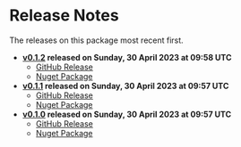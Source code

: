 # Release Notes

The releases on this package most recent first.

- **[v0.1.2](release-notes-0.1.2.md) released on Sunday, 30 April 2023 at 09:58 UTC**
  - [GitHub Release](https://github.com/Stravaig-Projects/Stravaig.Extensions.Core/releases/tag/v0.1.2)
  - [Nuget Package](https://www.nuget.org/packages/Stravaig.Extensions.Core/0.1.2)
- **[v0.1.1](release-notes-0.1.1.md) released on Sunday, 30 April 2023 at 09:57 UTC**
  - [GitHub Release](https://github.com/Stravaig-Projects/Stravaig.Extensions.Core/releases/tag/v0.1.1)
  - [Nuget Package](https://www.nuget.org/packages/Stravaig.Extensions.Core/0.1.1)
- **[v0.1.0](release-notes-0.1.0.md) released on Sunday, 30 April 2023 at 09:57 UTC**
  - [GitHub Release](https://github.com/Stravaig-Projects/Stravaig.Extensions.Core/releases/tag/v0.1.0)
  - [Nuget Package](https://www.nuget.org/packages/Stravaig.Extensions.Core/0.1.0)
